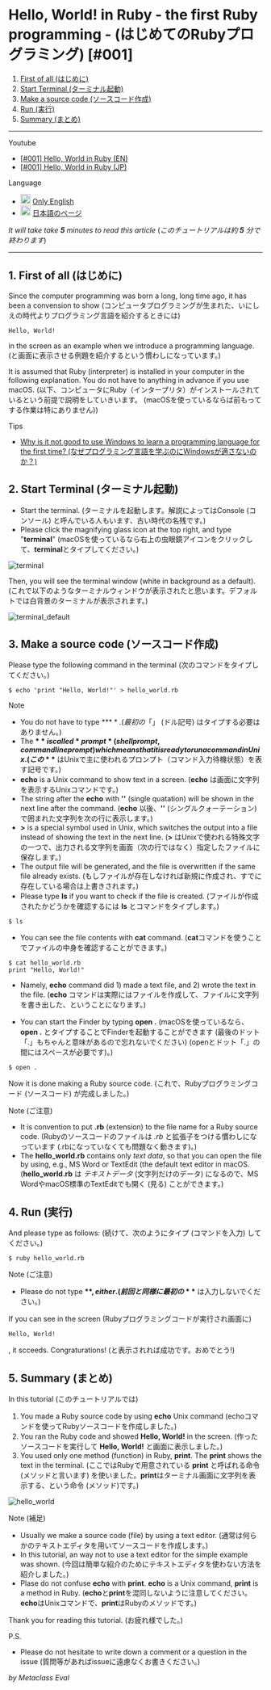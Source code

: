 

# Hello, World! in Ruby - the first Ruby programming - (はじめてのRubyプログラミング) [#001]

1. [First of all (はじめに)](#1-first-of-all-%E3%81%AF%E3%81%98%E3%82%81%E3%81%AB)
2. [Start Terminal (ターミナル起動)](#2-start-terminal-%E3%82%BF%E3%83%BC%E3%83%9F%E3%83%8A%E3%83%AB%E8%B5%B7%E5%8B%95)
3. [Make a source code (ソースコード作成)](#3-make-a-source-code-%E3%82%BD%E3%83%BC%E3%82%B9%E3%82%B3%E3%83%BC%E3%83%89%E4%BD%9C%E6%88%90)
4. [Run (実行)](#4-run-%E5%AE%9F%E8%A1%8C)
5. [Summary (まとめ)](#5-summary-%E3%81%BE%E3%81%A8%E3%82%81)

----

Youtube
* [[#001] Hello, World in Ruby (EN)](https://youtu.be/so284ttykM4)
* [[#001] Hello, World in Ruby (JP)](https://youtu.be/nHY1uPXSCfU)

Language
* <img src="/png/en.png" width="20"> [Only English](/doc/en/hello_world_001_en.md)
* <img src="/png/jp.png" width="20"> [日本語のページ](/doc/jp/hello_world_001_jp.md)

*It will take take **5** minutes to read this article* (*このチュートリアルは約 **5** 分で終わります*)

----

## 1. First of all (はじめに)

Since the computer programming was born a long, long time ago, it has been a convension to show (コンピュータプログラミングが生まれた、いにしえの時代よりプログラミング言語を紹介するときには)

```
Hello, World!
```

in the screen as an example when we introduce a programming language. (と画面に表示させる例題を紹介するという慣わしになっています。)

It is assumed that Ruby (interpreter) is installed in your computer in the following explanation. You do not have to anything in advance if you use macOS. (以下、コンピュータにRuby（インタープリタ）がインストールされているという前提で説明をしていきいます。 (macOSを使っているならば前もってする作業は特にありません))

Tips
* [Why is it not good to use Windows to learn a programming language for the first time? (なぜプログラミング言語を学ぶのにWindowsが適さないのか？)](https://github.com/metaclass-eval/ruby_programming/blob/master/doc/why_not_good_in_windows.md)

## 2. Start Terminal (ターミナル起動)

* Start the terminal. (ターミナルを起動します。解説によってはConsole (コンソール) と呼んでいる人もいます、古い時代の名残です。)
* Please click the magnifying glass icon at the top right, and type "**terminal**" (macOSを使っているなら右上の虫眼鏡アイコンをクリックして、**terminal**とタイプしてください。)

![terminal](https://github.com/metaclass-eval/ruby_programming/blob/master/png/terminal.png)

Then, you will see the terminal window (white in background as a default). (これで以下のようなターミナルウィンドウが表示されたと思います。デフォルトでは白背景のターミナルが表示されます。)

![terminal_default](https://github.com/metaclass-eval/ruby_programming/blob/master/png/terminal_default.png)

## 3. Make a source code (ソースコード作成)

Please type the following command in the terminal (次のコマンドをタイプしてください。)

```
$ echo 'print "Hello, World!"' > hello_world.rb
```

Note
* You do not have to type **$**. (最初の「$」 (ドル記号) はタイプする必要はありません。)
* The **$** is called *prompt* (shell prompt, command line prompt) which means that it is ready to run a command in Unix. (この **$** はUnixで主に使われるプロンプト（コマンド入力待機状態）を表す記号です。)
* **echo** is a Unix command to show text in a screen. (**echo** は画面に文字列を表示するUnixコマンドです。)
* The string after the **echo** with **''** (single quatation) will be shown in the next line after the command. (**echo** 以後、**''** (シングルクォーテーション) で囲まれた文字列を次の行に表示します。)
* **>** is a special symbol used in Unix, which switches the output into a file instead of showing the text in the next line. (**>** はUnixで使われる特殊文字の一つで、出力される文字列を画面（次の行ではなく）指定したファイルに保存します。)
* The output file will be generated, and the file is overwritten if the same file already exists. (もしファイルが存在しなければ新規に作成され、すでに存在している場合は上書きされます。)
* Please type **ls** if you want to check if the file is created. (ファイルが作成されたかどうかを確認するには **ls** とコマンドをタイプします。)

```
$ ls
```

* You can see the file contents with **cat** command. (**cat**コマンドを使うことでファイルの中身を確認することができます。)

```
$ cat hello_world.rb
print "Hello, World!"
```

* Namely, **echo** command did 1) made a text file, and 2) wrote the text in the file. (**echo** コマンドは実際にはファイルを作成して、ファイルに文字列を書き出した、ということになります。)


* You can start the Finder by typing **open .** (macOSを使っているなら、**open .** とタイプすることでFinderを起動することができます (最後のドット「.」もちゃんと意味があるので忘れないでください) (openとドット「.」の間にはスペースが必要です)。)


```
$ open .
```

Now it is done making a Ruby source code. (これで、Rubyプログラミングコード (ソースコード) が完成しました。)

Note (ご注意)
* It is convention to put **.rb** (extension) to the file name for a Ruby source code. (Rubyのソースコードのファイルは *.rb* と拡張子をつける慣わしになっています (.rbになっていなくても問題なく動きます)。)
* The **hello_world.rb** contains only *text data*, so that you can open the file by using, e.g., MS Word or TextEdit (the default text editor in macOS. (**hello_world.rb** は *テキストデータ* (文字列だけのデータ) になるので、MS WordやmacOS標準のTextEditでも開く (見る) ことができます。)

## 4. Run (実行)

And please type as follows: (続けて、次のようにタイプ (コマンドを入力) してください。)

```
$ ruby hello_world.rb
```

Note (ご注意)
* Please do not type **$**, either. (前回と同様に最初の **$** は入力しないでください。)

If you can see in the screen (Rubyプログラミングコードが実行され画面に)

```
Hello, World!
```

, it scceeds. Congraturations! (と表示されれば成功です。おめでとう!)

## 5. Summary (まとめ)

In this tutorial (このチュートリアルでは)

1. You made a Ruby source code by using **echo** Unix command (echoコマンドを使ってRubyソースコードを作成しました。)
2. You ran the Ruby code and showed **Hello, World!** in the screen. (作ったソースコードを実行して **Hello, World!** と画面に表示しました。)
3. You used only one method (function) in Ruby, **print**. The **print** shows the text in the terminal. (ここではRubyで用意されている **print** と呼ばれる命令 (メソッドと言います) を使いました。**print**はターミナル画面に文字列を表示する、という命令 (メソッド)です。)

![hello_world](https://github.com/metaclass-eval/ruby_programming/blob/master/png/hello_world.png)


Note (補足)
* Usually we make a source code (file) by using a text editor. (通常は何らかのテキストエディタを用いてソースコードを作成します。)
* In this tutorial, an way not to use a text editor for the simple example was shown. (今回は簡単な紹介のためにテキストエディタを使わない方法を紹介しました。)
* Plase do not confuse **echo** with **print**. **echo** is a Unix command, **print** is a method in Ruby. (**echo**と**print**を混同しないように注意してください。**echo**はUnixコマンドで、**print**はRubyのメソッドです。)

Thank you for reading this tutorial. (お疲れ様でした。)

P.S.
* Please do not hesitate to write down a comment or a question in the issue (質問等があればissueに遠慮なくお書きください。)

*by Metaclass Eval*


